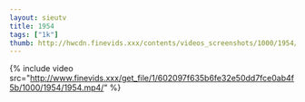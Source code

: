 ```yaml
--- 
layout: sieutv
title: 1954
tags: ["1k"]
thumb: http://hwcdn.finevids.xxx/contents/videos_screenshots/1000/1954/preview.mp4.jpg
---
```

{% include video src="http://www.finevids.xxx/get_file/1/602097f635b6fe32e50dd7fce0ab4f5b/1000/1954/1954.mp4/" %} 
